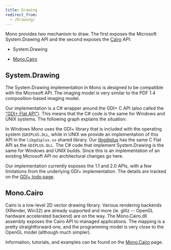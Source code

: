 ```yaml
---
title: Drawing
redirect_from:
  - /Drawing/
---
```


Mono provides two mechanism to draw. The first exposes the Microsoft System.Drawing API and the second exposes the [Cairo](http://www.cairographics.org) API:

-   System.Drawing

-   [Mono.Cairo](/docs/tools+libraries/libraries/Mono.Cairo/)

System.Drawing
--------------

The System.Drawing implementation in Mono is designed to be compatible with the Microsoft API. The imaging model is very similar to the PDF 1.4 composition-based imaging model.

Our implementation is a C# wrapper around the GDI+ C API (also called the ["GDI+ Flat API"](http://msdn.microsoft.com/en-us/library/ms533969(v=vs.85).aspx)). This means that the C# code is the same for Windows and UNIX systems. The following graph explains the situation:

In Windows Mono uses the GDI+ library that is included with the operating system (`GDIPLUS.DLL`, while in UNIX we provide an implementation of this API in the `libgdiplus.so` shared library. Our [libgdiplus](/docs/gui/libgdiplus/) has the same C Flat API as the `GDIPLUS.DLL`. The C# code that implement System.Drawing is the same for Windows and UNIX builds. Since this is an implementation of an existing Microsoft API no architectural changes go here.

Our implementation currently exposes the 1.1 and 2.0 APIs, with a few limitations from the underlying GDI+ implementation. The details are tracked on the [GDI+ todo page](https://github.com/mono/libgdiplus/blob/master/TODO).

Mono.Cairo
----------

Cairo is a low-level 2D vector drawing library. Various rendering backends (XRender, Win32) are already supported and more (ie. glitz -- OpenGL hardware accelerated backend) are on the way. The Mono.Cairo.dll assembly exposes the Cairo API to managed applications. The mapping is a pretty straightforward one, and the programming model is very close to the OpenGL model (although much simpler).

Information, tutorials, and examples can be found on the [Mono.Cairo](/docs/tools+libraries/libraries/Mono.Cairo/) page.

